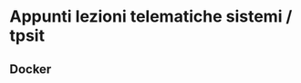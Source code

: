 # Appunti lezioni telematiche sistemi / tpsit

## Docker

<!--stackedit_data:
eyJoaXN0b3J5IjpbLTcyODc1MzUxMF19
-->